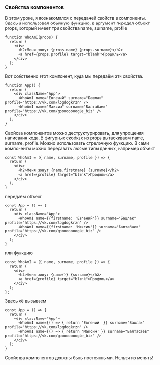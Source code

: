 ### Свойства компонентов
В этом уроке, я познакомился с передачей свойств в компоненты. Здесь я использовал обычную функцию, в аргумент передал объект props, который имеет три свойства name, surname, profile
```
function WhoAmI(props) {
  return (
    <div>
      <h2>Меня зовут {props.name} {props.surname}</h2>
      <a href={props.profile} target="blank">Профиль</a>
    </div>
  );
}
```
Вот собственно этот компонент, куда мы передаём эти свойства.
```
function App() {
  return (
    <div className="App">
      <WhoAmI name="Евгений" surname="Башлак" profile="https://vk.com/logdogkrzn" />
      <WhoAmI name="Максим" surname="Балтабаев" profile="https://vk.com/goooooooogle_biz" />
    </div>
  );
}
```
Свойсва компонентов можно деструктурировать, для упрощения написания кода. 
В фигурных скобках из props вытаскиваем name, surname, profile.
Можно использовать стрелочную функцию. 
В сами компоненты можно передавать любые типы данных, например объект
```
const WhoAmI = ({ name, surname, profile }) => {
  return (
    <div>
      <h2>Меня зовут {name.firstname} {surname}</h2>
      <a href={profile} target="blank">Профиль</a>
    </div>
  );
}
```
передаём объект
```
const App = () => {
  return (
    <div className="App">
      <WhoAmI name={{firstname: 'Евгений'}} surname="Башлак" profile="https://vk.com/logdogkrzn" />
      <WhoAmI name={{firstname: 'Максим'}} surname="Балтабаев" profile="https://vk.com/goooooooogle_biz" />
    </div>
  );
}
```
или функцию
```
const WhoAmI = ({ name, surname, profile }) => {
  return (
    <div>
      <h2>Меня зовут {name()} {surname}</h2>
      <a href={profile} target="blank">Профиль</a>
    </div>
  );
};
```
Здесь её вызываем
```
const App = () => {
  return (
    <div className="App">
      <WhoAmI name={() => { return 'Евгений' }} surname="Башлак" profile="https://vk.com/logdogkrzn" />
      <WhoAmI name={() => { return 'Максим' }} surname="Балтабаев" profile="https://vk.com/goooooooogle_biz" />
    </div>
  );
}
```
Свойства компонентов должны быть постоянными. Нельзя из менять!